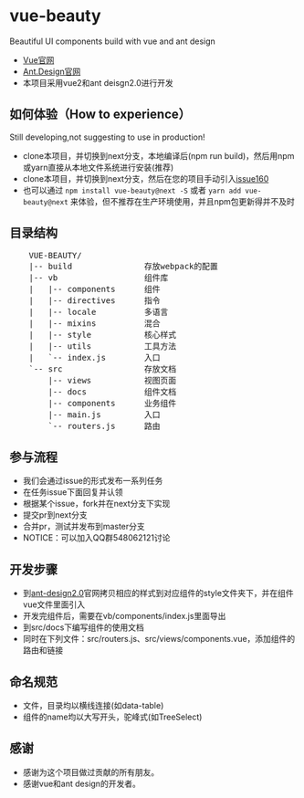 # vue-beauty
Beautiful  UI components build with vue and ant design

- [Vue官网](http://vuejs.org/)
- [Ant.Design官网](http://ant.design/)
- 本项目采用vue2和ant deisgn2.0进行开发

## 如何体验（How to experience）
Still developing,not suggesting to use in production!
- clone本项目，并切换到next分支，本地编译后(npm run build)，然后用npm或yarn直接从本地文件系统进行安装(推荐)
- clone本项目，并切换到next分支，然后在您的项目手动引入[issue160](https://github.com/FE-Driver/vue-beauty/issues/160)
- 也可以通过 `npm install vue-beauty@next -S` 或者 `yarn add vue-beauty@next` 来体验，但不推荐在生产环境使用，并且npm包更新得并不及时

## 目录结构
<pre>
    VUE-BEAUTY/
    |-- build               存放webpack的配置
    |-- vb                  组件库
    |   |-- components      组件
    |   |-- directives      指令
    |   |-- locale          多语言
    |   |-- mixins          混合
    |   |-- style           核心样式
    |   |-- utils           工具方法
    |   `-- index.js        入口
    `-- src                 存放文档
        |-- views           视图页面
        |-- docs            组件文档
        |-- components      业务组件
        |-- main.js         入口
        `-- routers.js      路由
</pre>

## 参与流程

- 我们会通过issue的形式发布一系列任务
- 在任务issue下面回复并认领
- 根据某个issue，fork并在next分支下实现
- 提交pr到next分支
- 合并pr，测试并发布到master分支
- NOTICE：可以加入QQ群548062121讨论

## 开发步骤
- 到[ant-design2.0](https://github.com/ant-design/ant-design/tree/master/components)官网拷贝相应的样式到对应组件的style文件夹下，并在组件vue文件里面引入
- 开发完组件后，需要在vb/components/index.js里面导出
- 到src/docs下编写组件的使用文档
- 同时在下列文件：src/routers.js、src/views/components.vue，添加组件的路由和链接

## 命名规范
- 文件，目录均以横线连接(如data-table)
- 组件的name均以大写开头，驼峰式(如TreeSelect)

## 感谢
- 感谢为这个项目做过贡献的所有朋友。
- 感谢vue和ant design的开发者。

